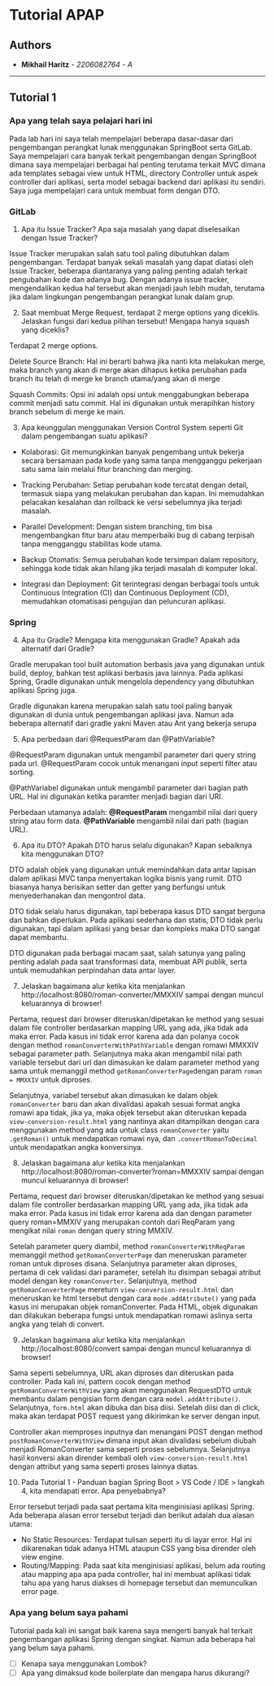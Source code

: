 
  

#  Tutorial APAP

##  Authors

*  **Mikhail Haritz** - *2206082764* - *A*

---

##  Tutorial 1

###  Apa yang telah saya pelajari hari ini

Pada lab hari ini saya telah mempelajari beberapa dasar-dasar dari pengembangan perangkat lunak menggunakan SpringBoot serta GitLab. Saya mempelajari cara banyak terkait pengembangan dengan SpringBoot dimana saya mempelajari berbagai hal penting terutama terkait MVC dimana ada templates sebagai view untuk HTML, directory Controller untuk aspek controller dari aplikasi, serta model sebagai backend dari aplikasi itu sendiri. Saya juga mempelajari cara untuk membuat form dengan DTO.

###  GitLab

1. Apa itu Issue Tracker? Apa saja masalah yang dapat diselesaikan dengan Issue Tracker?

Issue Tracker merupakan salah satu tool paling dibutuhkan dalam pengembangan. Terdapat banyak sekali masalah yang dapat diatasi oleh Issue Tracker, beberapa diantaranya yang paling penting adalah terkait pengubahan kode dan adanya bug. Dengan adanya issue tracker, mengendalikan kedua hal tersebut akan menjadi jauh lebih mudah, terutama jika dalam lingkungan pengembangan perangkat lunak dalam grup.

2. Saat membuat Merge Request, terdapat 2 merge options yang diceklis. Jelaskan fungsi dari kedua pilihan tersebut! Mengapa hanya squash yang diceklis?

Terdapat 2 merge options.

Delete Source Branch: Hal ini berarti bahwa jika nanti kita melakukan merge, maka branch yang akan di merge akan dihapus ketika perubahan pada branch itu telah di merge ke branch utama/yang akan di merge

Squash Commits: Opsi ini adalah opsi untuk menggabungkan beberapa commit menjadi satu commit. Hal ini digunakan untuk merapihkan history branch sebelum di merge ke main.

3. Apa keunggulan menggunakan Version Control System seperti Git dalam pengembangan suatu aplikasi?

- Kolaborasi: Git memungkinkan banyak pengembang untuk bekerja secara bersamaan pada kode yang sama tanpa mengganggu pekerjaan satu sama lain melalui fitur branching dan merging.

- Tracking Perubahan: Setiap perubahan kode tercatat dengan detail, termasuk siapa yang melakukan perubahan dan kapan. Ini memudahkan pelacakan kesalahan dan rollback ke versi sebelumnya jika terjadi masalah.

- Parallel Development: Dengan sistem branching, tim bisa mengembangkan fitur baru atau memperbaiki bug di cabang terpisah tanpa mengganggu stabilitas kode utama.

- Backup Otomatis: Semua perubahan kode tersimpan dalam repository, sehingga kode tidak akan hilang jika terjadi masalah di komputer lokal.

- Integrasi dan Deployment: Git terintegrasi dengan berbagai tools untuk Continuous Integration (CI) dan Continuous Deployment (CD), memudahkan otomatisasi pengujian dan peluncuran aplikasi.

###  Spring
 
4. Apa itu Gradle? Mengapa kita menggunakan Gradle? Apakah ada alternatif dari Gradle?

Gradle merupakan tool built automation berbasis java yang digunakan untuk build, deploy, bahkan test aplikasi berbasis java lainnya. Pada aplikasi Spring, Gradle digunakan untuk mengelola dependency yang dibutuhkan aplikasi Spring juga.

Gradle digunakan karena merupakan salah satu tool paling banyak digunakan di dunia untuk pengembangan aplikasi java. Namun ada beberapa alternatif dari gradle yakni Maven atau Ant yang bekerja serupa

5. Apa perbedaan dari @RequestParam dan @PathVariable?

@RequestParam digunakan untuk mengambil parameter dari query string pada url. @RequestParam cocok untuk menangani input seperti filter atau sorting.

@PathVariabel digunakan untuk mengambil parameter dari bagian path URL. Hal ini digunakan ketika paramter menjadi bagian dari URI.

Perbedaan utamanya adalah:
**@RequestParam** mengambil nilai dari query string atau form data.
**@PathVariable** mengambil nilai dari path (bagian URL).

6. Apa itu DTO? Apakah DTO harus selalu digunakan? Kapan sebaiknya kita menggunakan DTO?

DTO adalah objek yang digunakan untuk memindahkan data antar lapisan dalam aplikasi MVC tanpa menyertakan logika bisnis yang rumit. DTO biasanya hanya berisikan setter dan getter yang berfungsi untuk menyederhanakan dan mengontrol data.

DTO tidak selalu harus digunakan, tapi beberapa kasus DTO sangat berguna dan bahkan diperlukan. Pada aplikasi sederhana dan statis, DTO tidak perlu digunakan, tapi dalam aplikasi yang besar dan kompleks maka DTO sangat dapat membantu.

DTO digunakan pada berbagai macam saat, salah satunya yang paling penting adalah pada saat transformasi data, membuat API publik, serta untuk memudahkan perpindahan data antar layer.

7. Jelaskan bagaimana alur ketika kita menjalankan http://localhost:8080/roman-converter/MMXXIV sampai dengan muncul keluarannya di browser!

Pertama, request dari browser diteruskan/dipetakan ke method yang sesuai dalam file controller berdasarkan mapping URL yang ada, jika tidak ada maka error. Pada kasus ini tidak error karena ada dan polanya cocok dengan method `romanConverterWithPathVariable` dengan romawi MMXXIV sebagai parameter path. Selanjutnya maka akan mengambil nilai path variable tersebut dari url dan dimasukan ke dalam parameter method yang sama untuk memanggil method `getRomanConverterPage`dengan param `roman = MMXXIV` untuk diproses.

Selanjutnya, variabel tersebut akan dimasukan ke dalam objek `romanConverter` baru dan akan divalidasi apakah sesuai format angka romawi apa tidak, jika ya, maka objek tersebut akan diteruskan kepada `view-conversion-result.html` yang nantinya akan ditampilkan dengan cara menggunakan method yang ada untuk class `romanConverter` yaitu `.getRoman()` untuk mendapatkan romawi nya, dan `.convertRomanToDecimal` untuk mendapatkan angka konversinya.

8. Jelaskan bagaimana alur ketika kita menjalankan http://localhost:8080/roman-converter?roman=MMXXIV sampai dengan muncul keluarannya di browser!

Pertama, request dari browser diteruskan/dipetakan ke method yang sesuai dalam file controller berdasarkan mapping URL yang ada, jika tidak ada maka error. Pada kasus ini tidak error karena ada dan dengan parameter query roman=MMXIV yang merupakan contoh dari ReqParam yang mengikat nilai `roman` dengan query string MMXIV.

Setelah parameter query diambil, method `romanConverterWithReqParam` memanggil method `getRomanConverterPage` dan meneruskan parameter roman untuk diproses disana. Selanjutnya parameter akan diproses, pertama di cek validasi dari parameter, setelah itu disimpan sebagai atribut model dengan key `romanConverter`. Selanjutnya, method `getRomanConverterPage` mereturn `view-conversion-result.html` dan meneruskan  ke html tersebut dengan cara `mode.addAtribute()` yang pada kasus ini merupakan objek romanConverter. Pada HTML, objek digunakan dan dilakukan beberapa fungsi untuk mendapatkan romawi aslinya serta angka yang telah di convert.

9. Jelaskan bagaimana alur ketika kita menjalankan http://localhost:8080/convert sampai dengan muncul keluarannya di browser!

Sama seperti sebelumnya, URL akan diproses dan diteruskan pada controller. Pada kali ini, pattern cocok dengan method `getRomanConverterWithView` yang akan menggunakan RequestDTO untuk membantu dalam pengisian form dengan cara `model.addAttribute()`. Selanjutnya, `form.html` akan dibuka dan bisa diisi. Setelah diisi dan di click, maka akan terdapat POST request yang dikirimkan ke server dengan input.

Controller akan memproses inputnya dan menangani POST dengan method `postRomanConverterWithView` dimana input akan divalidasi sebelum diubah menjadi RomanConverter sama seperti proses sebelumnya. Selanjutnya hasil konversi akan dirender kembali oleh `view-conversion-result.html` dengan attribut yang sama seperti proses lainnya diatas.
 
10. Pada Tutorial 1 - Panduan bagian Spring Boot > VS Code / IDE > langkah 4, kita mendapati error. Apa penyebabnya?

Error tersebut terjadi pada saat pertama kita menginisiasi aplikasi Spring. Ada beberapa alasan error tersebut terjadi dan berikut adalah dua alasan utama:

- No Static Resources: Terdapat tulisan seperti itu di layar error. Hal ini dikarenakan tidak adanya HTML ataupun CSS yang bisa dirender oleh view engine.
- Routing/Mapping: Pada saat kita menginisiasi aplikasi, belum ada routing atau mapping apa apa pada controller, hal ini membuat aplikasi tidak tahu apa yang harus diakses di homepage tersebut dan memunculkan error page.   

###  Apa yang belum saya pahami
Tutorial pada kali ini sangat baik karena saya mengerti banyak hal terkait pengembangan aplikasi Spring dengan singkat. Namun ada beberapa hal yang belum saya pahami.
-  [ ] Kenapa saya menggunakan Lombok?
-  [ ] Apa yang dimaksud kode boilerplate dan mengapa harus dikurangi?